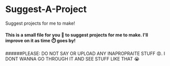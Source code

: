 # Suggest-A-Project
Suggest projects for me to make!

#### This is a small file for you 🫵 to suggest projects for me to make. I'll improve on it as time ⏱️ goes by!

######PLEASE: DO NOT SAY OR UPLOAD ANY INAPROPRAITE STUFF 😡. I DONT WANNA GO THROUGH IT AND SEE STUFF LIKE THAT 😭
